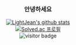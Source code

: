 <div align=center>

### 안녕하세요   
[![LightJean's github stats](https://github-readme-stats.vercel.app/api?username=lightjean)](https://github.com/anuraghazra/github-readme-stats)   
[![Solved.ac 프로필](http://mazassumnida.wtf/api/v2/generate_badge?boj=lightjean)](https://solved.ac/lightjean)   
![visitor badge](https://visitor-badge.glitch.me/badge?page_id=lightjean.visitor-badge)   
